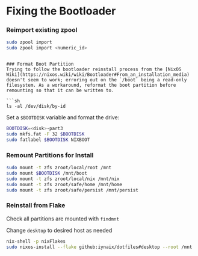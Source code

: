# Fixing the Bootloader

### Reimport existing zpool
```sh
sudo zpool import
sudo zpool import <numeric_id>
```
```

### Format Boot Partition
Trying to follow the bootloader reinstall process from the [NixOS Wiki](https://nixos.wiki/wiki/Bootloader#From_an_installation_media) doesn't seem to work; erroring out on the `/boot` being a read-only filesystem. As a workaround, reformat the boot partition before remounting so that it can be written to.

```sh
ls -al /dev/disk/by-id
```

Set a `$BOOTDISK` variable and format the drive:

```sh
BOOTDISK=<disk>-part3
sudo mkfs.fat -F 32 $BOOTDISK
sudo fatlabel $BOOTDISK NIXBOOT
```

### Remount Partitions for Install

```sh
sudo mount -t zfs zroot/local/root /mnt
sudo mount $BOOTDISK /mnt/boot
sudo mount -t zfs zroot/local/nix /mnt/nix
sudo mount -t zfs zroot/safe/home /mnt/home
sudo mount -t zfs zroot/safe/persist /mnt/persist
```

### Reinstall from Flake

Check all partitions are mounted with `findmnt`

Change `desktop` to desired host as needed

```sh
nix-shell -p nixFlakes
sudo nixos-install --flake github:iynaix/dotfiles#desktop --root /mnt
```